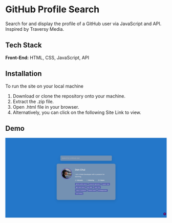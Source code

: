 # GitHub Profile Search

Search for and display the profile of a GitHub user via JavaScript and API. Inspired by Traversy Media.


## Tech Stack

**Front-End:** HTML, CSS, JavaScript, API

## Installation

To run the site on your local machine

1) Download or clone the repository onto your machine.
2) Extract the .zip file.
3) Open .html file in your browser.
4) Alternatively, you can click on the following Site Link to view.
## Demo

![](/assets/screenshot.png)

